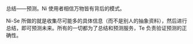 总结——预测。Ni 使用者相信万物皆有背后的模式。

Ni-Se 所做的就是收集尽可能多的具体信息（而不是别人的抽象资料），然后进行总结，即可预测未来。所有的一切都为了总结和预测服务，Te 负责验证预测的正确性。